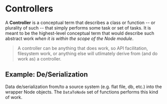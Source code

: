 # Controllers
A **Controller** is a conceptual term that describes a class or function -- or plurality of such -- that simply performs some task or set of tasks.  It is meant to be the highest-level conceptual term that would describe such abstract work *when it is within the scope of the Node module*.

> A controller can be anything that does work, so API facilitation, filesystem work, or anything else will utlimately derive from (and do work as) a controller.
> 
## Example:	De/Serialization
Data de/serialization from/to a source system (e.g. flat file, db, etc.) into the wrapper Node objects.  The `DataToNode` set of functions performs this kind of work.